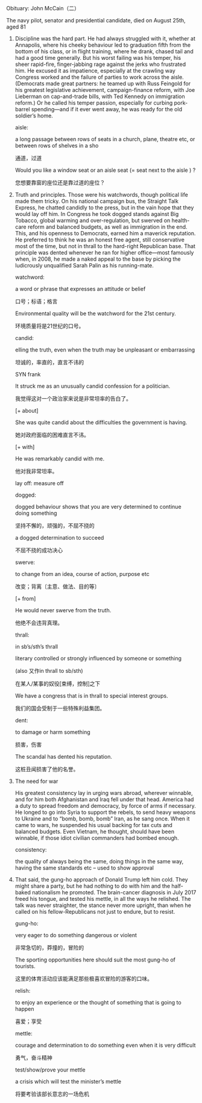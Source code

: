 Obituary: John McCain（二）

The navy pilot, senator and presidential candidate, died on August 25th, aged 81

1. Discipline was the hard part. He had always struggled with it, whether at Annapolis, where his cheeky behaviour led to graduation fifth from the bottom of his class, or in flight training, where he drank, chased tail and had a good time generally. But his worst failing was his temper, his sheer rapid-fire, finger-jabbing rage against the jerks who frustrated him. He excused it as impatience, especially at the crawling way Congress worked and the failure of parties to work across the aisle. (Democrats made great partners: he teamed up with Russ Feingold for his greatest legislative achievement, campaign-finance reform, with Joe Lieberman on cap-and-trade bills, with Ted Kennedy on immigration reform.) Or he called his temper passion, especially for curbing pork-barrel spending—and if it ever went away, he was ready for the old soldier’s home.

   aisle:

   a long passage between rows of seats in a church, plane, theatre etc, or between rows of shelves in a sho

   通道，过道

   Would you like a window seat or an aisle seat (= seat next to the aisle ) ?

   您想要靠窗的座位还是靠过道的座位？

2. Truth and principles. Those were his watchwords, though political life made them tricky. On his national campaign bus, the Straight Talk Express, he chatted candidly to the press, but in the vain hope that they would lay off him. In Congress he took dogged stands against Big Tobacco, global warming and over-regulation, but swerved on health-care reform and balanced budgets, as well as immigration in the end. This, and his openness to Democrats, earned him a maverick reputation. He preferred to think he was an honest free agent, still conservative most of the time, but not in thrall to the hard-right Republican base. That principle was dented whenever he ran for higher office—most famously when, in 2008, he made a naked appeal to the base by picking the ludicrously unqualified Sarah Palin as his running-mate.

   watchword:

   a word or phrase that expresses an attitude or belief

   口号；标语；格言

   Environmental quality will be the watchword for the 21st century.

   环境质量将是21世纪的口号。

   candid:

   elling the truth, even when the truth may be unpleasant or embarrassing

   坦诚的，率直的，直言不讳的

   SYN frank 

   It struck me as an unusually candid confession for a politician.

   我觉得这对一个政治家来说是非常坦率的告白了。

   [+ about]

   She was quite candid about the difficulties the government is having.

   她对政府面临的困难直言不讳。

   [+ with]

   He was remarkably candid with me.

   他对我非常坦率。

   lay off: measure off

   dogged:

   dogged behaviour shows that you are very determined to continue doing something

   坚持不懈的，顽强的，不屈不挠的

   a dogged determination to succeed

   不屈不挠的成功决心

   swerve:

   to change from an idea, course of action, purpose etc

   改变；背离〔主意、做法、目的等〕

   [+ from]

   He would never swerve from the truth.

   他绝不会违背真理。

   thrall:

   in sb’s/sth’s thrall

   literary controlled or strongly influenced by someone or something

   (also 又作in thrall to sb/sth)

   在某人/某事的奴役[束缚，控制]之下

   We have a congress that is in thrall to special interest groups.

   我们的国会受制于一些特殊利益集团。

   dent:

   to damage or harm something

   损害，伤害

   The scandal has dented his reputation.

   这桩丑闻损害了他的名誉。

3. The need for war

   His greatest consistency lay in urging wars abroad, wherever winnable, and for him both Afghanistan and Iraq fell under that head. America had a duty to spread freedom and democracy, by force of arms if necessary. He longed to go into Syria to support the rebels, to send heavy weapons to Ukraine and to “bomb, bomb, bomb” Iran, as he sang once. When it came to wars, he suspended his usual backing for tax cuts and balanced budgets. Even Vietnam, he thought, should have been winnable, if those idiot civilian commanders had bombed enough.

   consistency:

   the quality of always being the same, doing things in the same way, having the same standards etc – used to show approval

4. That said, the gung-ho approach of Donald Trump left him cold. They might share a party, but he had nothing to do with him and the half-baked nationalism he promoted. The brain-cancer diagnosis in July 2017 freed his tongue, and tested his mettle, in all the ways he relished. The talk was never straighter, the stance never more upright, than when he called on his fellow-Republicans not just to endure, but to resist.

   gung-ho:

   very eager to do something dangerous or violent

   非常急切的，莽撞的，冒险的

   The sporting opportunities here should suit the most gung-ho of tourists.

   这里的体育活动应该能满足那些极喜欢冒险的游客的口味。

   relish:

   to enjoy an experience or the thought of something that is going to happen

   喜爱；享受

   mettle:

   courage and determination to do something even when it is very difficult

   勇气，奋斗精神

   test/show/prove your mettle

   a crisis which will test the minister’s mettle

   将要考验该部长意志的一场危机
